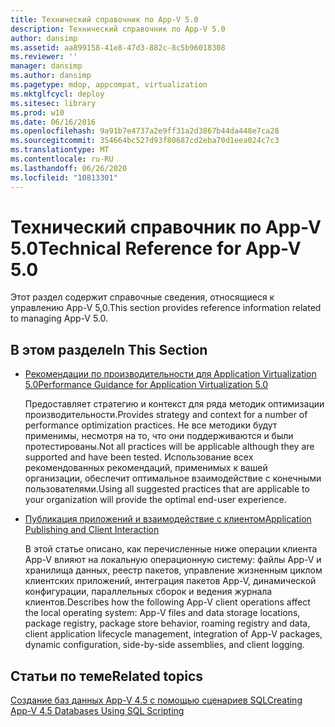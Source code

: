 ```yaml
---
title: Технический справочник по App-V 5.0
description: Технический справочник по App-V 5.0
author: dansimp
ms.assetid: aa899158-41e8-47d3-882c-8c5b96018308
ms.reviewer: ''
manager: dansimp
ms.author: dansimp
ms.pagetype: mdop, appcompat, virtualization
ms.mktglfcycl: deploy
ms.sitesec: library
ms.prod: w10
ms.date: 06/16/2016
ms.openlocfilehash: 9a91b7e4737a2e9ff31a2d3867b44da448e7ca28
ms.sourcegitcommit: 354664bc527d93f80687cd2eba70d1eea024c7c3
ms.translationtype: MT
ms.contentlocale: ru-RU
ms.lasthandoff: 06/26/2020
ms.locfileid: "10813301"
---
```

# <span data-ttu-id="de5a9-103">Технический справочник по App-V 5.0</span><span class="sxs-lookup"><span data-stu-id="de5a9-103">Technical Reference for App-V 5.0</span></span>


<span data-ttu-id="de5a9-104">Этот раздел содержит справочные сведения, относящиеся к управлению App-V 5,0.</span><span class="sxs-lookup"><span data-stu-id="de5a9-104">This section provides reference information related to managing App-V 5.0.</span></span>

## <span data-ttu-id="de5a9-105">В этом разделе</span><span class="sxs-lookup"><span data-stu-id="de5a9-105">In This Section</span></span>


-   [<span data-ttu-id="de5a9-106">Рекомендации по производительности для Application Virtualization 5.0</span><span class="sxs-lookup"><span data-stu-id="de5a9-106">Performance Guidance for Application Virtualization 5.0</span></span>](performance-guidance-for-application-virtualization-50.md)

    <span data-ttu-id="de5a9-107">Предоставляет стратегию и контекст для ряда методик оптимизации производительности.</span><span class="sxs-lookup"><span data-stu-id="de5a9-107">Provides strategy and context for a number of performance optimization practices.</span></span> <span data-ttu-id="de5a9-108">Не все методики будут применимы, несмотря на то, что они поддерживаются и были протестированы.</span><span class="sxs-lookup"><span data-stu-id="de5a9-108">Not all practices will be applicable although they are supported and have been tested.</span></span> <span data-ttu-id="de5a9-109">Использование всех рекомендованных рекомендаций, применимых к вашей организации, обеспечит оптимальное взаимодействие с конечными пользователями.</span><span class="sxs-lookup"><span data-stu-id="de5a9-109">Using all suggested practices that are applicable to your organization will provide the optimal end-user experience.</span></span>

-   [<span data-ttu-id="de5a9-110">Публикация приложений и взаимодействие с клиентом</span><span class="sxs-lookup"><span data-stu-id="de5a9-110">Application Publishing and Client Interaction</span></span>](application-publishing-and-client-interaction.md)

    <span data-ttu-id="de5a9-111">В этой статье описано, как перечисленные ниже операции клиента App-V влияют на локальную операционную систему: файлы App-V и хранилища данных, реестр пакетов, управление жизненным циклом клиентских приложений, интеграция пакетов App-V, динамической конфигурации, параллельных сборок и ведения журнала клиентов.</span><span class="sxs-lookup"><span data-stu-id="de5a9-111">Describes how the following App-V client operations affect the local operating system: App-V files and data storage locations, package registry, package store behavior, roaming registry and data, client application lifecycle management, integration of App-V packages, dynamic configuration, side-by-side assemblies, and client logging.</span></span>






## <span data-ttu-id="de5a9-112">Статьи по теме</span><span class="sxs-lookup"><span data-stu-id="de5a9-112">Related topics</span></span>


[<span data-ttu-id="de5a9-113">Создание баз данных App-V 4.5 с помощью сценариев SQL</span><span class="sxs-lookup"><span data-stu-id="de5a9-113">Creating App-V 4.5 Databases Using SQL Scripting</span></span>](../solutions/creating-app-v-45-databases-using-sql-scripting.md)

 

 





